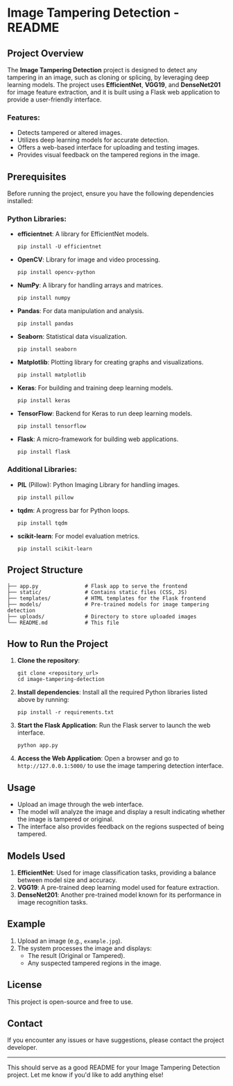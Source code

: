 # Image Tampering Detection - README

## Project Overview
The **Image Tampering Detection** project is designed to detect any tampering in an image, such as cloning or splicing, by leveraging deep learning models. The project uses **EfficientNet**, **VGG19**, and **DenseNet201** for image feature extraction, and it is built using a Flask web application to provide a user-friendly interface.

### Features:
- Detects tampered or altered images.
- Utilizes deep learning models for accurate detection.
- Offers a web-based interface for uploading and testing images.
- Provides visual feedback on the tampered regions in the image.

## Prerequisites

Before running the project, ensure you have the following dependencies installed:

### Python Libraries:

- **efficientnet**: A library for EfficientNet models.
  ```
  pip install -U efficientnet
  ```
- **OpenCV**: Library for image and video processing.
  ```
  pip install opencv-python
  ```
- **NumPy**: A library for handling arrays and matrices.
  ```
  pip install numpy
  ```
- **Pandas**: For data manipulation and analysis.
  ```
  pip install pandas
  ```
- **Seaborn**: Statistical data visualization.
  ```
  pip install seaborn
  ```
- **Matplotlib**: Plotting library for creating graphs and visualizations.
  ```
  pip install matplotlib
  ```
- **Keras**: For building and training deep learning models.
  ```
  pip install keras
  ```
- **TensorFlow**: Backend for Keras to run deep learning models.
  ```
  pip install tensorflow
  ```
- **Flask**: A micro-framework for building web applications.
  ```
  pip install flask
  ```

### Additional Libraries:
- **PIL** (Pillow): Python Imaging Library for handling images.
  ```
  pip install pillow
  ```
- **tqdm**: A progress bar for Python loops.
  ```
  pip install tqdm
  ```
- **scikit-learn**: For model evaluation metrics.
  ```
  pip install scikit-learn
  ```

## Project Structure

```
├── app.py               # Flask app to serve the frontend
├── static/              # Contains static files (CSS, JS)
├── templates/           # HTML templates for the Flask frontend
├── models/              # Pre-trained models for image tampering detection
├── uploads/             # Directory to store uploaded images
└── README.md            # This file
```

## How to Run the Project

1. **Clone the repository**:
   ```
   git clone <repository_url>
   cd image-tampering-detection
   ```

2. **Install dependencies**:
   Install all the required Python libraries listed above by running:
   ```
   pip install -r requirements.txt
   ```

3. **Start the Flask Application**:
   Run the Flask server to launch the web interface.
   ```
   python app.py
   ```

4. **Access the Web Application**:
   Open a browser and go to `http://127.0.0.1:5000/` to use the image tampering detection interface.

## Usage

- Upload an image through the web interface.
- The model will analyze the image and display a result indicating whether the image is tampered or original.
- The interface also provides feedback on the regions suspected of being tampered.

## Models Used

1. **EfficientNet**: Used for image classification tasks, providing a balance between model size and accuracy.
2. **VGG19**: A pre-trained deep learning model used for feature extraction.
3. **DenseNet201**: Another pre-trained model known for its performance in image recognition tasks.

## Example

1. Upload an image (e.g., `example.jpg`).
2. The system processes the image and displays:
   - The result (Original or Tampered).
   - Any suspected tampered regions in the image.

## License
This project is open-source and free to use.

## Contact
If you encounter any issues or have suggestions, please contact the project developer.

---

This should serve as a good README for your Image Tampering Detection project. Let me know if you'd like to add anything else!
